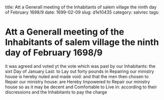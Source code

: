 title: Att a Generall meeting of the Inhabitants of salem village the ninth day of February 1698/9
date: 1699-02-09
slug: d1e10435
category: salvrec
tags: 


<div markdown class="doc" id="d1e10435">


# Att a Generall meeting of the Inhabitants of salem village the ninth day of February 1698/9 

it was agreed and voted yt the vote which was past by our Inhabitants: the sixt Day of January Last: to Lay out forty pounds in Repairing our ministry house is hereby nuled and made void: and that the men then chosen to Repair our ministry house: are Hereby Impowered to Repair our ministry house so as it may be decent and Comfortable to Live in: according to their discressions and the Inhabitants to pay the charge
</div>